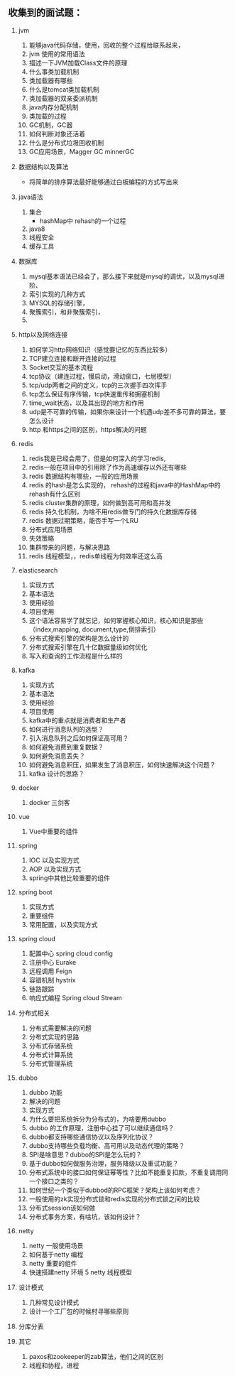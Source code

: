 ## 收集到的面试题：
1. jvm
    1. 能够java代码存储，使用，回收的整个过程给联系起来，
    2. jvm 使用的常用语法
    3. 描述一下JVM加载Class文件的原理
    4. 什么事类加载机制
    5. 类加载器有哪些
    6. 什么是tomcat类加载机制
    7. 类加载器的双亲委派机制
    8. java内存分配机制
    9. 类加载的过程
    10. GC机制，GC器
    11. 如何判断对象还活着
    12. 什么是分布式垃圾回收机制
    13. GC应用场景，Magger GC minnerGC
2. 数据结构以及算法
    - 将简单的排序算法最好能够通过白板编程的方式写出来
3. java语法
    1. 集合
        - hashMap中 rehash的一个过程
    2. java8
    3. 线程安全
    4. 缓存工具
4. 数据库
    1. mysql基本语法已经会了，那么接下来就是mysql的调优，以及mysql进阶、
    2. 索引实现的几种方式
    3. MYSQL的存储引擎，
    4. 聚簇索引，和非聚簇索引，
    5.
5. http以及网络连接
    1. 如何学习http网络知识（感觉要记忆的东西比较多）
    2. TCP建立连接和断开连接的过程
    3. Socket交互的基本流程
    4. tcp协议（建连过程，慢启动，滑动窗口，七层模型）
    5. tcp/udp两者之间的定义，tcp的三次握手四次挥手
    6. tcp怎么保证有序传输，tcp快速重传和拥塞机制
    7. time_wait状态，以及其出现的地方和作用
    8. udp是不可靠的传输，如果你来设计一个机遇udp差不多可靠的算法，要怎么设计
    9. http 和https之间的区别，https解决的问题

6. redis
    1. redis我是已经会用了，但是如何深入的学习redis,
    2. redis一般在项目中的引用除了作为高速缓存以外还有哪些
    3. redis 数据结构有哪些，一般的应用场景
    4. redis 的hash是怎么实现的， rehash的过程和java中的HashMap中的rehash有什么区别
    5. redis cluster集群的原理，如何做到高可用和高并发
    6. redis 持久化机制，为啥不用redis做专门的持久化数据库存储
    7. redis 数据过期策略，能否手写一个LRU
    8. 分布式应用场景
    9. 失效策略
    10. 集群带来的问题，与解决思路
    11. redis 线程模型，，redis单线程为何效率还这么高
    

7. elasticsearch
    
    1. 实现方式
    2. 基本语法
    3. 使用经验
    4. 项目使用
    5. 这个语法容易学了就忘记，如何掌握核心知识，核心知识是那些（index,mapping, document,type,倒排索引）
    6. 分布式搜索引擎的架构是怎么设计的
    7. 分布式搜索引擎在几十亿数据量级如何优化
    8. 写入和查询的工作流程是什么样的

8. kafka
    1. 实现方式
    2. 基本语法
    3. 使用经验
    4. 项目使用
    5. kafka中的重点就是消费者和生产者
    6. 如何进行消息队列的选型？
    7. 引入消息队列之后如何保证高可用？
    8. 如何避免消费到重复数据？
    9. 如何避免消息丢失？
    10. 如何避免消息积压，如果发生了消息积压，如何快速解决这个问题？
    11. kafka 设计的思路？
9. docker
    1. docker 三剑客

10. vue
    1. Vue中重要的组件
    
11. spring 
    1. IOC 以及实现方式
    2. AOP 以及实现方式
    3. spring中其他比较重要的组件
12. spring boot
    1. 实现方式
    2. 重要组件
    3. 常用配置，以及实现方式
13. spring cloud
    1. 配置中心  spring cloud config
    2. 注册中心  Eurake
    3. 远程调用  Feign
    4. 容错机制  hystrix
    5. 链路跟踪
    6. 响应式编程  Spring cloud Stream
14. 分布式相关
    1. 分布式需要解决的问题
    2. 分布式实现的思路
    3. 分布式存储系统
    4. 分布式计算系统
    5. 分布式管理系统
15. dubbo
    1. dubbo 功能
    2. 解决的问题
    3. 实现方式
    4. 为什么要把系统拆分为分布式的，为啥要用dubbo
    5. dubbo 的工作原理，注册中心挂了可以继续通信吗？
    6. dubbo都支持哪些通信协议以及序列化协议？
    7. dubbo支持哪些负载均衡、高可用以及动态代理的策略？
    8. SPI是啥意思？dubbo的SPI是怎么玩的？
    9. 基于dubbo如何做服务治理，服务降级以及重试功能？
    10. 分布式系统中的接口如何保证幂等性？比如不能重复扣款，不重复调用同一个接口之类的？
    11. 如何世纪一个类似于dubbod的RPC框架？架构上该如何考虑？
    12. 一般使用的zk实现分布式锁和redis实现的分布式锁之间的比较
    13. 分布式session该如何做
    14. 分布式事务方案，有啥坑，该如何设计？

16. netty
    1. netty 一般使用场景
    2. 如何基于netty 编程
    3. netty 重要的组件
    4. 快速搭建netty 环境
    5 netty 线程模型

17. 设计模式
    1. 几种常见设计模式
    2. 设计一个工厂包的时候村寻哪些原则
18. 分库分表
19. 其它
    1. paxos和zookeeper的zab算法，他们之间的区别
    2. 线程和协程，进程

